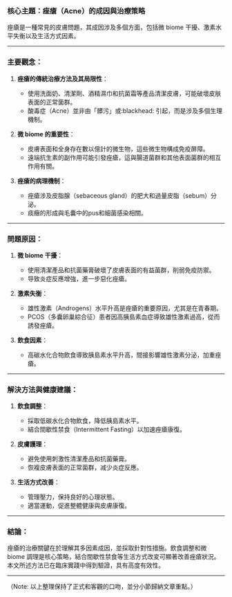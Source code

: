 ### 核心主題：痤瘡（Acne）的成因與治療策略

痤瘡是一種常見的皮膚問題，其成因涉及多個方面，包括微 biome 干擾、激素水平失衡以及生活方式因素。

---

### 主要觀念：

1. **痤瘡的傳統治療方法及其局限性**：
   - 使用洗面奶、清潔劑、酒精濕巾和抗菌霜等產品清潔皮膚，可能破壞皮肤表面的正常菌群。
   - 酸毒症（Acne）並非由「髒污」或:blackhead: 引起，而是涉及多個生理機制。

2. **微 biome 的重要性**：
   - 皮膚表面和全身存在數以億計的微生物，這些微生物構成免疫屏障。
   - 遠端抗生素的副作用可能引發痤瘡，這與腸道菌群和其他表面菌群的相互作用有關。

3. **痤瘡的病理機制**：
   - 痤瘡涉及皮脂腺（sebaceous gland）的肥大和過量皮脂（sebum）分泌。
   - 痰癥的形成與毛囊中的pus和細菌感染相關。

---

### 問題原因：

1. **微 biome 干擾**：
   - 使用清潔產品和抗菌藥膏破壞了皮膚表面的有益菌群，削弱免疫防禦。
   - 导致炎症反應增強，進一步惡化痤瘡。

2. **激素失衡**：
   - 雄性激素（Androgens）水平升高是痤瘡的重要原因，尤其是在青春期。
   - PCOS（多囊卵巢綜合征）患者因高胰島素血症導致雄性激素過高，從而誘發痤瘡。

3. **飲食因素**：
   - 高碳水化合物飲食導致胰島素水平升高，間接影響雄性激素分泌，加重痤瘡。

---

### 解決方法與健康建議：

1. **飲食調整**：
   - 採取低碳水化合物飲食，降低胰島素水平。
   - 結合間歇性禁食（Intermittent Fasting）以加速痤瘡康復。

2. **皮膚護理**：
   - 避免使用刺激性清潔產品和抗菌藥膏。
   - 恢複皮膚表面的正常菌群，减少炎症反應。

3. **生活方式改善**：
   - 管理壓力，保持良好的心理狀態。
   - 適當運動，促進整體健康與皮膚康復。

---

### 結論：

痤瘡的治療關鍵在於理解其多因素成因，並採取針對性措施。飲食調整和微 biome 調理是核心策略，結合間歇性禁食等生活方式改変可顯著改善痤瘡狀況。本文所述方法已在臨床實踐中得到驗證，具有高度有效性。

--- 

（Note: 以上整理保持了正式和客觀的口吻，並分小節歸納文章重點。）
